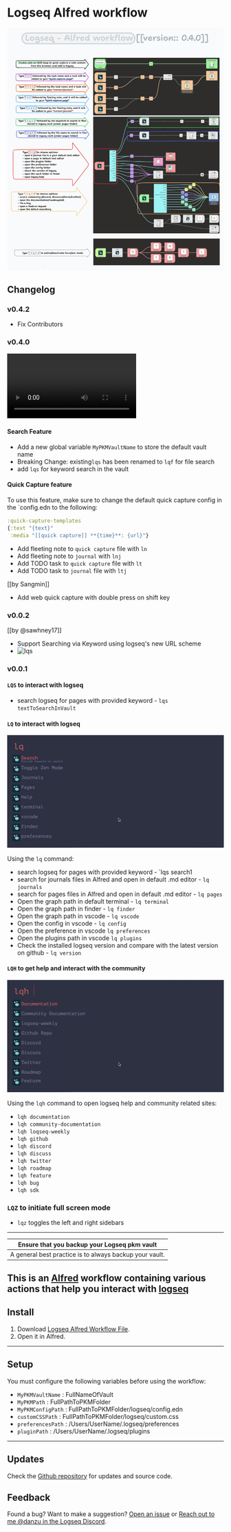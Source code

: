 # Logseq Alfred workflow

![List of commands](./images/logseq-alfred-workflow-overview.png)

## Changelog

### v0.4.2

- Fix Contributors
### v0.4.0

<video src="https://d3ef876d6c63463f7a9d-77246f228cb26336ff90672f8ccfdb3b.ssl.cf1.rackcdn.com/v0.4.0%20-%20demo.mp4"></video>

#### Search Feature

- Add a new global variable `MyPKMVaultName` to store the default vault name
- Breaking Change: existing`lqs` has been renamed to `lqf` for file search
- add `lqs` for keyword search in the vault

#### Quick Capture feature

To use this feature, make sure to change the default quick capture config in the `config.edn to the following:

```clojure
:quick-capture-templates
{:text "{text}"
 :media "[[quick capture]] **{time}**: {url}"}
```

- Add fleeting note to `quick capture` file with `ln`
- Add fleeting note to `journal` with `lnj`
- Add TODO task to `quick capture` file with `lt`
- Add TODO task to `journal` file with `ltj`

[[by Sangmin]]

- Add web quick capture with double press on shift key

### v0.0.2

[[by @sawhney17]]

- Support Searching via Keyword using logseq's new URL scheme
- ![lqs](https://user-images.githubusercontent.com/536716/164122146-067197ee-7008-43fc-8fd8-ba1aca2acd7c.gif)

### v0.0.1

#### `LQS` to interact with logseq

- search logseq for pages with provided keyword - `lqs textToSearchInVault`

#### `LQ` to interact with logseq

![main window](./images/logseq-lq.png)

Using the `lq` command:

- search logseq for pages with provided keyword - `lqs search1
- search for journals files in Alfred and open in default .md editor - `lq journals`
- search for pages files in Alfred and open in default .md editor - `lq pages`
- Open the graph path in default terminal - `lq terminal`
- Open the graph path in finder - `lq finder`
- Open the graph path in vscode - `lq vscode`
- Open the config in vscode - `lq config`
- Open the preference in vscode `lq preferences`
- Open the plugins path in vscode `lq plugins`
- Check the installed logseq version and compare with the latest version on github - `lq version`

#### `LQH` to get help and interact with the community

![main window](./images/logseq-lqh.png)

Using the `lqh` command to open logseq help and community related sites:

- `lqh documentation`
- `lqh community-documentation`
- `lqh loqseq-weekly`
- `lqh github`
- `lqh discord`
- `lqh discuss`
- `lqh twitter`
- `lqh roadmap`
- `lqh feature`
- `lqh bug`
- `lqh sdk`

### `LQZ` to initiate full screen mode

- `lqz` toggles the left and right sidebars

---

|      Ensure that you backup your Logseq pkm vault       |
| :-----------------------------------------------------: |
| A general best practice is to always backup your vault. |

## This is an [Alfred](https://alfredapp.com) workflow containing various actions that help you interact with [logseq](https://logseq.com)

## Install

1. Download [Logseq Alfred Workflow File](https://github.com/hdansou/logseq-alfred/blob/main/logseq.alfredworkflow).
2. Open it in Alfred.

---

## Setup

You must configure the following variables before using the workflow:

- `MyPKMVaultName` : FullNameOfVault
- `MyPKMPath` : FullPathToPKMFolder
- `MyPKMConfigPath` : FullPathToPKMFolder/logseq/config.edn
- `customCSSPath` : FullPathToPKMFolder/logseq/custom.css
- `preferencesPath` : /Users/UserName/.logseq/preferences
- `pluginPath` : /Users/UserName/.logseq/plugins

---

## Updates

Check the [Github repository](https://github.com/hdansou/logseq-alfred) for updates and source code.

## Feedback

Found a bug? Want to make a suggestion? [Open an issue](https://github.com/macedotavares/loqseq-alfred/issues/new) or [Reach out to me @danzu in the Logseq Discord](https://discord.com/channels/725182569297215569/766475028978991104).
